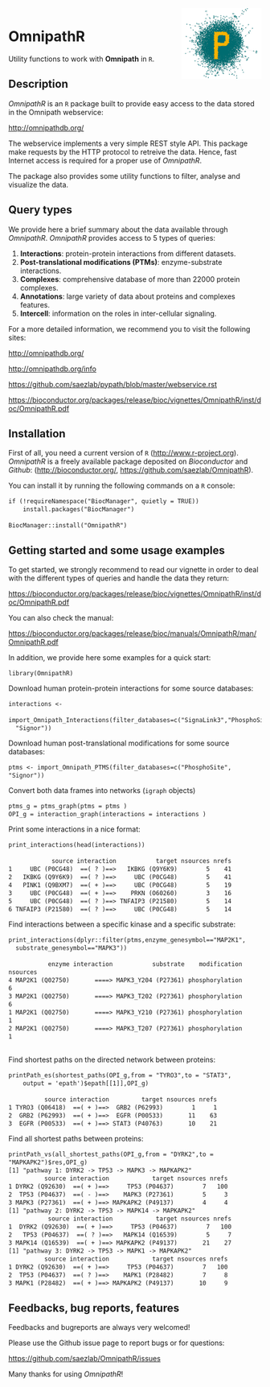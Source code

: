<img src='figures/download.png' align="right" height="140" width="160">

# OmnipathR
Utility functions to work with **Omnipath** in `R`. 

## Description

*OmnipathR* is an `R` package built to provide easy access to the data stored 
in the Omnipath webservice: 
    
  <http://omnipathdb.org/>
    
The webservice implements a very simple REST style API. This package make 
requests by the HTTP protocol to retreive the data. Hence, fast Internet 
access is required for a proper use of *OmnipathR*. 

The package also provides some utility functions to filter, analyse and 
visualize the data.
    
## Query types

We provide here a brief summary about the data available through *OmnipathR*.
*OmnipathR* provides access to 5 types of queries:  

1. **Interactions**: protein-protein interactions from different datasets.
2. **Post-translational modifications (PTMs)**: enzyme-substrate interactions. 
3. **Complexes**: comprehensive database of more than 22000 protein complexes.
4. **Annotations**: large variety of data about proteins and complexes features.
5. **Intercell**: information on the roles in inter-cellular signaling.

For a more detailed information, we recommend you to visit the following sites:

  <http://omnipathdb.org/>
  
  <http://omnipathdb.org/info>
  
  <https://github.com/saezlab/pypath/blob/master/webservice.rst> 
  
  <https://bioconductor.org/packages/release/bioc/vignettes/OmnipathR/inst/doc/OmnipathR.pdf>
  

## Installation
First of all, you need a current version of `R` (<http://www.r-project.org>).
*OmnipathR* is a freely available package deposited on *Bioconductor* and 
*Github*: 
(<http://bioconductor.org/>, <https://github.com/saezlab/OmnipathR>).

You can install it by running the following commands on a `R` console:
 
```{r}
if (!requireNamespace("BiocManager", quietly = TRUE))
    install.packages("BiocManager")

BiocManager::install("OmnipathR")
```

## Getting started and some usage examples
To get started, we strongly recommend to read our vignette in order to deal with 
the different types of queries and handle the data they return:

  <https://bioconductor.org/packages/release/bioc/vignettes/OmnipathR/inst/doc/OmnipathR.pdf>
  
You can also check the manual:

  <https://bioconductor.org/packages/release/bioc/manuals/OmnipathR/man/OmnipathR.pdf>
   
In addition, we provide here some examples for a quick start: 

```{r}
library(OmnipathR)
```

Download human protein-protein interactions for some source databases:  

```{r}
interactions <- 
  import_Omnipath_Interactions(filter_databases=c("SignaLink3","PhosphoSite", 
  "Signor"))
```


Download human post-translational modifications for some source databases:  

```{r}
ptms <- import_Omnipath_PTMS(filter_databases=c("PhosphoSite", "Signor"))
```

Convert both data frames into networks (`igraph` objects)
```{r}
ptms_g = ptms_graph(ptms = ptms )
OPI_g = interaction_graph(interactions = interactions )
```

Print some interactions in a nice format:  
```{r}
print_interactions(head(interactions))

            source interaction           target nsources nrefs
1     UBC (P0CG48)  ==( ? )==>   IKBKG (Q9Y6K9)        5    41
2   IKBKG (Q9Y6K9)  ==( ? )==>     UBC (P0CG48)        5    41
4   PINK1 (Q9BXM7)  ==( + )==>     UBC (P0CG48)        5    19
3     UBC (P0CG48)  ==( + )==>    PRKN (O60260)        3    16
5     UBC (P0CG48)  ==( ? )==> TNFAIP3 (P21580)        5    14
6 TNFAIP3 (P21580)  ==( ? )==>     UBC (P0CG48)        5    14
```

Find interactions between a specific kinase and a specific substrate:  
```{r}
print_interactions(dplyr::filter(ptms,enzyme_genesymbol=="MAP2K1",
  substrate_genesymbol=="MAPK3"))

           enzyme interaction           substrate    modification nsources
4 MAP2K1 (Q02750)       ====> MAPK3_Y204 (P27361) phosphorylation        6
3 MAP2K1 (Q02750)       ====> MAPK3_T202 (P27361) phosphorylation        6
1 MAP2K1 (Q02750)       ====> MAPK3_Y210 (P27361) phosphorylation        1
2 MAP2K1 (Q02750)       ====> MAPK3_T207 (P27361) phosphorylation        1
           
```

Find shortest paths on the directed network between proteins:  
```{r}
printPath_es(shortest_paths(OPI_g,from = "TYRO3",to = "STAT3", 
    output = 'epath')$epath[[1]],OPI_g)

          source interaction         target nsources nrefs
1 TYRO3 (Q06418)  ==( + )==>  GRB2 (P62993)        1     1
2  GRB2 (P62993)  ==( + )==>  EGFR (P00533)       11    63
3  EGFR (P00533)  ==( + )==> STAT3 (P40763)       10    21
```

Find all shortest paths between proteins:  
```{r}
printPath_vs(all_shortest_paths(OPI_g,from = "DYRK2",to = "MAPKAPK2")$res,OPI_g)
[1] "pathway 1: DYRK2 -> TP53 -> MAPK3 -> MAPKAPK2"
          source interaction            target nsources nrefs
1 DYRK2 (Q92630)  ==( + )==>     TP53 (P04637)        7   100
2  TP53 (P04637)  ==( - )==>    MAPK3 (P27361)        5     3
3 MAPK3 (P27361)  ==( + )==> MAPKAPK2 (P49137)        4     4
[1] "pathway 2: DYRK2 -> TP53 -> MAPK14 -> MAPKAPK2"
           source interaction            target nsources nrefs
1  DYRK2 (Q92630)  ==( + )==>     TP53 (P04637)        7   100
2   TP53 (P04637)  ==( ? )==>   MAPK14 (Q16539)        5     7
3 MAPK14 (Q16539)  ==( + )==> MAPKAPK2 (P49137)       21    27
[1] "pathway 3: DYRK2 -> TP53 -> MAPK1 -> MAPKAPK2"
          source interaction            target nsources nrefs
1 DYRK2 (Q92630)  ==( + )==>     TP53 (P04637)        7   100
2  TP53 (P04637)  ==( ? )==>    MAPK1 (P28482)        7     8
3 MAPK1 (P28482)  ==( + )==> MAPKAPK2 (P49137)       10     9
```

## Feedbacks, bug reports, features
Feedbacks and bugreports are always very welcomed!  

Please use the Github issue page to report bugs or for questions: 

  <https://github.com/saezlab/OmnipathR/issues>

Many thanks for using *OmnipathR*!
